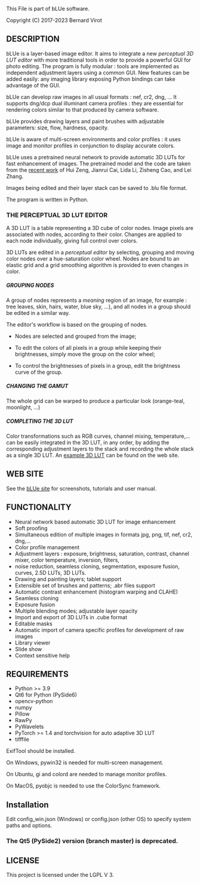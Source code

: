 This File is part of bLUe software.

Copyright (C) 2017-2023 Bernard Virot

## DESCRIPTION

bLUe is a layer-based image editor. It aims to integrate a new *perceptual 3D LUT editor* with more traditional tools in
order to provide a powerful GUI for photo editing. The program is fully modular : tools are implemented as independent
adjustment layers using a common GUI. New features can be added easily:
any imaging library exposing Python bindings can take advantage of the GUI.

bLUe can develop raw images in all usual formats : nef, cr2, dng, ... It supports dng/dcp dual illuminant camera
profiles : they are essential for rendering colors similar to that produced by camera software.

bLUe provides drawing layers and paint brushes with adjustable parameters: size, flow, hardness, opacity.

bLUe is aware of multi-screen environments and color profiles : it uses image and monitor profiles in conjunction to
display accurate colors.

bLUe uses a pretrained neural network to provide automatic 3D LUTs for fast enhancement of images. The pretrained model
and the code are taken from the [recent work](https://github.com/HuiZeng/Image-Adaptive-3DLUT) of Hui Zeng, Jianrui Cai,
Lida Li, Zisheng Cao, and Lei Zhang.

Images being edited and their layer stack can be saved to .blu file format.

The program is written in Python.

### THE PERCEPTUAL 3D LUT EDITOR

A 3D LUT is a table representing a 3D cube of color nodes. Image pixels are associated with nodes, according to their
color. Changes are applied to each node individually, giving full control over colors.

3D LUTs are edited in a *perceptual editor* by selecting, grouping and moving color nodes over a hue-saturation color
wheel. Nodes are bound to an elastic grid and a grid smoothing algorithm is provided to even changes in color.

##### GROUPING NODES

A group of nodes represents a *meaning* region of an image, for example : tree leaves, skin, hairs, water, blue sky,
...), and all nodes in a group should be edited in a similar way.

The editor's workflow is based on the grouping of nodes.

* Nodes are selected and grouped from the image;

* To edit the colors of all pixels in a group while keeping their brightnesses, simply move the group on the color
  wheel;

* To control the brightnesses of pixels in a group, edit the brightness curve of the group.

##### CHANGING THE GAMUT

The whole grid can be warped to produce a particular look (orange-teal, moonlight, ...)

##### COMPLETING THE 3D LUT

Color transformations such as RGB curves, channel mixing, temperature,... can be easily integrated in the 3D LUT, in any
order, by adding the corresponding adjustment layers to the stack and recording the whole stack as a single 3D LUT.
An [example 3D LUT](http://bernard.virot.free.fr/sunrise.cube) can be found on the web site.

## WEB SITE

See the [bLUe site](http://bernard.virot.free.fr/) for screenshots, tutorials and user manual.

## FUNCTIONALITY

* Neural network based automatic 3D LUT for image enhancement
* Soft proofing
* Simultaneous edition of multiple images in formats jpg, png, tif, nef, cr2, dng,...
* Color profile management
* Adjustment layers : exposure, brightness, saturation, contrast, channel mixer, color temperature, inversion, filters,
* noise reduction, seamless cloning, segmentation, exposure fusion, curves, 2.5D LUTs, 3D LUTs.
* Drawing and painting layers; tablet support
* Extensible set of brushes and patterns; .abr files support
* Automatic contrast enhancement (histogram warping and CLAHE)
* Seamless cloning
* Exposure fusion
* Multiple blending modes; adjustable layer opacity
* Import and export of 3D LUTs in .cube format
* Editable masks
* Automatic import of camera specific profiles for development of raw images
* Library viewer
* Slide show
* Context sensitive help

## REQUIREMENTS

* Python >= 3.9
* Qt6 for Python (PySide6)
* opencv-python
* numpy
* Pillow
* RawPy
* PyWavelets
* PyTorch >= 1.4 and torchvision for auto adaptive 3D LUT
* tifffile

ExifTool should be installed.

On Windows, pywin32 is needed for multi-screen management.

On Ubuntu, gi and colord are needed to manage monitor profiles.

On MacOS, pyobjc is needed to use the ColorSync framework.

## Installation
Edit config_win.json (Windows) or config.json (other OS) to specify
system paths and options. 

### The Qt5 (PySide2) version (branch master) is deprecated.

## LICENSE

 This project is licensed under the LGPL V 3.

